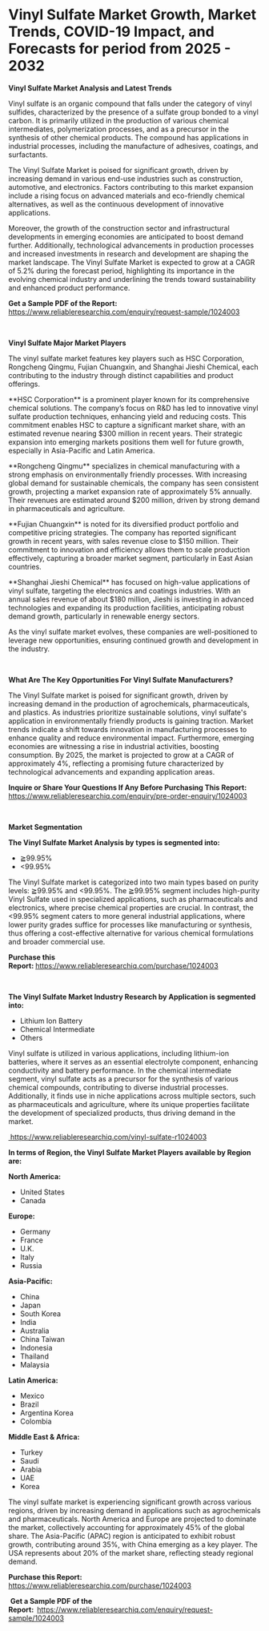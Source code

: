 <p><h1>Vinyl Sulfate Market Growth, Market Trends, COVID-19 Impact, and Forecasts for period from 2025 - 2032</h1></p><p><strong>Vinyl Sulfate Market Analysis and Latest Trends</strong></p>
<p><p>Vinyl sulfate is an organic compound that falls under the category of vinyl sulfides, characterized by the presence of a sulfate group bonded to a vinyl carbon. It is primarily utilized in the production of various chemical intermediates, polymerization processes, and as a precursor in the synthesis of other chemical products. The compound has applications in industrial processes, including the manufacture of adhesives, coatings, and surfactants.</p><p>The Vinyl Sulfate Market is poised for significant growth, driven by increasing demand in various end-use industries such as construction, automotive, and electronics. Factors contributing to this market expansion include a rising focus on advanced materials and eco-friendly chemical alternatives, as well as the continuous development of innovative applications. </p><p>Moreover, the growth of the construction sector and infrastructural developments in emerging economies are anticipated to boost demand further. Additionally, technological advancements in production processes and increased investments in research and development are shaping the market landscape. The Vinyl Sulfate Market is expected to grow at a CAGR of 5.2% during the forecast period, highlighting its importance in the evolving chemical industry and underlining the trends toward sustainability and enhanced product performance.</p></p>
<p><strong>Get a Sample PDF of the Report:&nbsp;</strong> <a href="https://www.reliableresearchiq.com/enquiry/request-sample/1024003?utm_campaign=2282&utm_medium=2&utm_source=Github&utm_content=ia&utm_term=17042025&utm_id=vinyl-sulfate">https://www.reliableresearchiq.com/enquiry/request-sample/1024003</a></p>
<p>&nbsp;</p>
<p><strong>Vinyl Sulfate Major Market Players</strong></p>
<p><p>The vinyl sulfate market features key players such as HSC Corporation, Rongcheng Qingmu, Fujian Chuangxin, and Shanghai Jieshi Chemical, each contributing to the industry through distinct capabilities and product offerings.</p><p>**HSC Corporation** is a prominent player known for its comprehensive chemical solutions. The company’s focus on R&D has led to innovative vinyl sulfate production techniques, enhancing yield and reducing costs. This commitment enables HSC to capture a significant market share, with an estimated revenue nearing $300 million in recent years. Their strategic expansion into emerging markets positions them well for future growth, especially in Asia-Pacific and Latin America.</p><p>**Rongcheng Qingmu** specializes in chemical manufacturing with a strong emphasis on environmentally friendly processes. With increasing global demand for sustainable chemicals, the company has seen consistent growth, projecting a market expansion rate of approximately 5% annually. Their revenues are estimated around $200 million, driven by strong demand in pharmaceuticals and agriculture.</p><p>**Fujian Chuangxin** is noted for its diversified product portfolio and competitive pricing strategies. The company has reported significant growth in recent years, with sales revenue close to $150 million. Their commitment to innovation and efficiency allows them to scale production effectively, capturing a broader market segment, particularly in East Asian countries.</p><p>**Shanghai Jieshi Chemical** has focused on high-value applications of vinyl sulfate, targeting the electronics and coatings industries. With an annual sales revenue of about $180 million, Jieshi is investing in advanced technologies and expanding its production facilities, anticipating robust demand growth, particularly in renewable energy sectors.</p><p>As the vinyl sulfate market evolves, these companies are well-positioned to leverage new opportunities, ensuring continued growth and development in the industry.</p></p>
<p>&nbsp;</p>
<p><strong>What Are The Key Opportunities For Vinyl Sulfate Manufacturers?</strong></p>
<p><p>The Vinyl Sulfate market is poised for significant growth, driven by increasing demand in the production of agrochemicals, pharmaceuticals, and plastics. As industries prioritize sustainable solutions, vinyl sulfate's application in environmentally friendly products is gaining traction. Market trends indicate a shift towards innovation in manufacturing processes to enhance quality and reduce environmental impact. Furthermore, emerging economies are witnessing a rise in industrial activities, boosting consumption. By 2025, the market is projected to grow at a CAGR of approximately 4%, reflecting a promising future characterized by technological advancements and expanding application areas.</p></p>
<p><strong>Inquire or Share Your Questions If Any Before Purchasing This Report:</strong> <a href="https://www.reliableresearchiq.com/enquiry/pre-order-enquiry/1024003?utm_campaign=2282&utm_medium=2&utm_source=Github&utm_content=ia&utm_term=17042025&utm_id=vinyl-sulfate">https://www.reliableresearchiq.com/enquiry/pre-order-enquiry/1024003</a></p>
<p>&nbsp;</p>
<p><strong>Market Segmentation</strong></p>
<p><strong>The Vinyl Sulfate Market Analysis by types is segmented into:</strong></p>
<p><ul><li>≧99.95%</li><li><99.95%</li></ul></p>
<p><p>The Vinyl Sulfate market is categorized into two main types based on purity levels: ≧99.95% and <99.95%. The ≧99.95% segment includes high-purity Vinyl Sulfate used in specialized applications, such as pharmaceuticals and electronics, where precise chemical properties are crucial. In contrast, the <99.95% segment caters to more general industrial applications, where lower purity grades suffice for processes like manufacturing or synthesis, thus offering a cost-effective alternative for various chemical formulations and broader commercial use.</p></p>
<p><strong>Purchase this Report:&nbsp;</strong><a href="https://www.reliableresearchiq.com/purchase/1024003?utm_campaign=2282&utm_medium=2&utm_source=Github&utm_content=ia&utm_term=17042025&utm_id=vinyl-sulfate">https://www.reliableresearchiq.com/purchase/1024003</a></p>
<p>&nbsp;</p>
<p><strong>The Vinyl Sulfate Market Industry Research by Application is segmented into:</strong></p>
<p><ul><li>Lithium Ion Battery</li><li>Chemical Intermediate</li><li>Others</li></ul></p>
<p><p>Vinyl sulfate is utilized in various applications, including lithium-ion batteries, where it serves as an essential electrolyte component, enhancing conductivity and battery performance. In the chemical intermediate segment, vinyl sulfate acts as a precursor for the synthesis of various chemical compounds, contributing to diverse industrial processes. Additionally, it finds use in niche applications across multiple sectors, such as pharmaceuticals and agriculture, where its unique properties facilitate the development of specialized products, thus driving demand in the market.</p></p>
<p><a href="https://www.reliableresearchiq.com/vinyl-sulfate-r1024003?utm_campaign=2282&utm_medium=2&utm_source=Github&utm_content=ia&utm_term=17042025&utm_id=vinyl-sulfate">&nbsp;https://www.reliableresearchiq.com/vinyl-sulfate-r1024003</a></p>
<p><strong>In terms of Region, the Vinyl Sulfate Market Players available by Region are:</strong></p>
<p>
    <p> <strong> North America: </strong>
        <ul>
            <li>United States</li>
            <li>Canada</li>
        </ul>
        </p> 
    <p> <strong> Europe: </strong>
        <ul>
            <li>Germany</li>
            <li>France</li>
            <li>U.K.</li>
            <li>Italy</li>
            <li>Russia</li>
        </ul>
        </p> 
    <p> <strong> Asia-Pacific: </strong>
        <ul>
            <li>China</li>
            <li>Japan</li>
            <li>South Korea</li>
            <li>India</li>
            <li>Australia</li>
            <li>China Taiwan</li>
            <li>Indonesia</li>
            <li>Thailand</li>
            <li>Malaysia</li>
        </ul>
        </p> 
    <p> <strong> Latin America: </strong>
        <ul>
            <li>Mexico</li>
            <li>Brazil</li>
            <li>Argentina Korea</li>
            <li>Colombia</li>
        </ul>
        </p> 
    <p> <strong> Middle East & Africa: </strong>
        <ul>
            <li>Turkey</li>
            <li>Saudi</li>
            <li>Arabia</li>
            <li>UAE</li>
            <li>Korea</li>
        </ul>
    </p>
    </p>
<p><p>The vinyl sulfate market is experiencing significant growth across various regions, driven by increasing demand in applications such as agrochemicals and pharmaceuticals. North America and Europe are projected to dominate the market, collectively accounting for approximately 45% of the global share. The Asia-Pacific (APAC) region is anticipated to exhibit robust growth, contributing around 35%, with China emerging as a key player. The USA represents about 20% of the market share, reflecting steady regional demand.</p></p>
<p><strong>Purchase this Report: </strong><a href="https://www.reliableresearchiq.com/purchase/1024003?utm_campaign=2282&utm_medium=2&utm_source=Github&utm_content=ia&utm_term=17042025&utm_id=vinyl-sulfate">https://www.reliableresearchiq.com/purchase/1024003</a></p>
<p>&nbsp;<strong>Get a Sample PDF of the Report:&nbsp;&nbsp;</strong><a href="https://www.reliableresearchiq.com/enquiry/request-sample/1024003?utm_campaign=2282&utm_medium=2&utm_source=Github&utm_content=ia&utm_term=17042025&utm_id=vinyl-sulfate">https://www.reliableresearchiq.com/enquiry/request-sample/1024003</a></p>
<p><strong></strong></p>
<p><p></p><p></p><p></p></p>